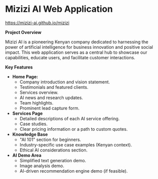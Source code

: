# Mizizi AI Web Application
https://mizizi-ai.github.io/mizizi


**Project Overview**

Mizizi AI is a pioneering Kenyan company dedicated to harnessing the power of artificial intelligence for business innovation and positive social impact. This web application serves as a central hub to showcase our capabilities, educate users, and facilitate customer interactions.

**Key Features**

* **Home Page:**
    * Company introduction and vision statement.
    * Testimonials and featured clients.
    * Services overview.
    * AI news and research updates.
    * Team highlights.
    * Prominent lead capture form. 
* **Services Page**
    * Detailed descriptions of each AI service offering.
    * Case studies.
    * Clear pricing information or a path to custom quotes.
* **Knowledge Base**
     * "AI 101" section for beginners.
     * Industry-specific use case examples (Kenyan context).
     * Ethical AI considerations section.
* **AI Demo Area**
     * Simplified text generation demo.
     * Image analysis demo. 
     * AI-driven recommendation engine demo (if feasible).
